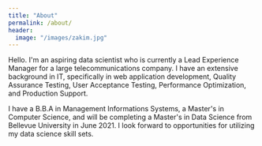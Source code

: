 ```yaml
---
title: "About"
permalink: /about/
header:
  image: "/images/zakim.jpg"
---
```


Hello.  I'm an aspiring data scientist who is currently a Lead Experience Manager for a large telecommunications company.  I have an extensive background in IT, specifically in web application development, Quality Assurance Testing, User Acceptance Testing, Performance Optimization, and Production Support.

I have a B.B.A in Management Informations Systems, a Master's in Computer Science, and will be completing a Master's in Data Science from Bellevue University in June 2021.  I look forward to opportunities for utilizing my data science skill sets.
